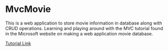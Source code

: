 # MvcMovie
This is a web application to store movie information in database along with CRUD operations.
Learning and playing around with the MVC tutorial found in the Microsoft website on making a web application movie database.

[Tutorial Link](https://learn.microsoft.com/en-us/aspnet/core/getting-started/?view=aspnetcore-7.0&tabs=windows)
